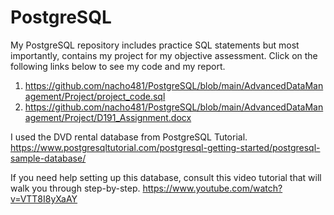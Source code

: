# PostgreSQL

My PostgreSQL repository includes practice SQL statements but most importantly, contains my project for my objective assessment. Click on the following links below to see my code and my report.  
1. https://github.com/nacho481/PostgreSQL/blob/main/AdvancedDataManagement/Project/project_code.sql
2. https://github.com/nacho481/PostgreSQL/blob/main/AdvancedDataManagement/Project/D191_Assignment.docx

I used the DVD rental database from PostgreSQL Tutorial.
https://www.postgresqltutorial.com/postgresql-getting-started/postgresql-sample-database/

If you need help setting up this database, consult this video tutorial that will walk you through step-by-step.
https://www.youtube.com/watch?v=VTT8I8yXaAY
